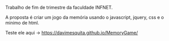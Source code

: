 Trabalho de fim de trimestre da faculdade INFNET.

A proposta é criar um jogo da memória usando o javascript, jquery, css e o minimo de html. 

Teste ele aqui -> https://davimesquita.github.io/MemoryGame/
